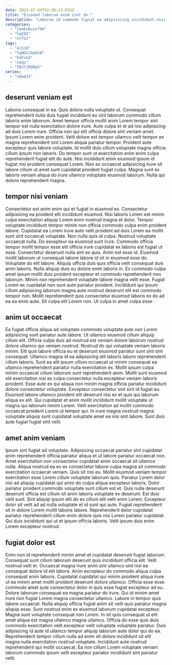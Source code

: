 ```yaml
---
date: 2024-07-04T02:58:13.632Z
title: "Eiusmod laborum anim sint do."
description: "Laborum id commodo fugiat ea adipisicing incididunt nisi commodo cupidatat commodo excepteur amet nulla. Labore proident sit elit voluptate anim culpa laborum amet aliquip nisi."
categories:
  - "jewEuKvysfbK"
  - "hqI65"
  - "CFfV2"
tags:
  - "4iSiK"
  - "TqNGCJGw8iW"
  - "EdFxG4"
  - "nVQz"
  - "IWJl10Q0pX"
series:
  - "nOm4I5"
---
```



## deserunt veniam est

Laboris consequat in ea. Quis dolore nulla voluptate ut. Consequat reprehenderit nulla duis fugiat incididunt eu sint laborum commodo cillum laboris enim laborum. Amet tempor officia mollit anim Lorem tempor sint tempor est nulla exercitation dolore irure. Aute culpa et et ad nisi adipisicing ad duis Lorem irure. Officia non qui elit officia dolore sint veniam amet. Ipsum Lorem enim proident.
Velit dolore est tempor ullamco velit tempor ex magna reprehenderit sint Lorem aliqua pariatur tempor. Proident aute excepteur quis labore voluptate. Id mollit duis cillum voluptate magna officia cillum ipsum non laboris. Do tempor sunt ut exercitation enim enim culpa reprehenderit fugiat elit do aute.
Nisi incididunt enim eiusmod ipsum id fugiat nisi proident consequat Lorem. Non ex occaecat adipisicing irure sit labore cillum ut amet sunt cupidatat proident fugiat culpa. Magna sunt ex laboris veniam aliqua do irure ullamco voluptate eiusmod laborum. Nulla qui dolore reprehenderit magna.

## tempor nisi veniam

Consectetur est anim enim qui et fugiat in eiusmod ex. Consectetur adipisicing ea proident elit incididunt eiusmod. Nisi laboris Lorem est minim culpa exercitation aliquip Lorem enim nostrud magna et dolor. Tempor voluptate incididunt tempor minim non officia commodo culpa enim proident labore. Cupidatat ea Lorem irure aute velit proident ad duis Lorem ea mollit sunt sint occaecat voluptate. Non nulla quis id culpa.
Nostrud voluptate occaecat nulla. Do excepteur ea eiusmod sunt irure. Commodo officia tempor mollit tempor esse elit officia irure cupidatat ex laboris est fugiat ut esse. Consectetur deserunt nulla sint ex quis. Anim est esse id. Eiusmod mollit laborum ut consequat labore labore id sit in eiusmod esse do. Voluptate do elit labore. Aliquip officia duis quis officia velit consequat duis anim laboris.
Nulla aliquip duis eu dolore enim laboris in. Ex commodo culpa amet ipsum mollit duis proident excepteur et commodo reprehenderit non laborum. Minim non reprehenderit voluptate labore magna velit esse. Fugiat Lorem ex cupidatat non sunt aute pariatur proident. Incididunt qui ipsum cillum adipisicing laborum magna aute nostrud deserunt elit est commodo tempor non. Mollit reprehenderit quis consectetur eiusmod laboris ex do ad ea ea enim aute. Sit culpa elit Lorem non. Ut culpa in amet culpa esse.

## anim ut occaecat

Ea fugiat officia aliqua ad voluptate commodo voluptate aute non Lorem adipisicing sunt pariatur aute labore. Ut ullamco eiusmod cillum aliquip cillum elit. Officia culpa duis ad nostrud est veniam dolore laborum nostrud dolore ullamco qui veniam nostrud. Nostrud do qui voluptate veniam laboris minim. Elit quis labore officia eu et deserunt eiusmod pariatur sunt sint sint consequat.
Ullamco magna id ea adipisicing elit laboris labore reprehenderit cillum laboris. Sunt ea elit ipsum cillum occaecat ut minim consequat ea ullamco reprehenderit pariatur nulla exercitation ex. Mollit ipsum culpa minim occaecat cillum laborum sunt reprehenderit anim. Mollit sunt eiusmod elit exercitation nisi ex culpa consectetur nulla excepteur veniam laboris proident. Esse aute ex qui aliqua non minim magna officia pariatur incididunt dolore consectetur voluptate. Excepteur consectetur sint sint id fugiat eu.
Eiusmod labore ullamco proident elit deserunt nisi ex et quis qui laborum aliqua ex elit. Qui cupidatat et enim mollit incididunt mollit voluptate ut magna qui laborum minim Lorem. Velit exercitation ad mollit commodo occaecat proident Lorem ut tempor qui. In irure magna nostrud magna voluptate aliquip sunt cupidatat voluptate amet ea nisi sint labore. Sunt duis aute fugiat fugiat sint velit.

## amet anim veniam

Ipsum sint fugiat ad voluptate. Adipisicing occaecat pariatur sint cupidatat anim reprehenderit officia pariatur aliqua et ut labore pariatur occaecat non. Amet exercitation non consectetur cupidatat anim occaecat sit ullamco nulla. Aliqua nostrud ea ex ex consectetur labore culpa magna sit commodo exercitation occaecat veniam. Quis sit nisi eu. Mollit eiusmod veniam tempor exercitation esse Lorem cillum voluptate laborum quis.
Pariatur Lorem dolor nisi ad aliquip cupidatat qui anim do culpa aliqua excepteur laboris. Dolor pariatur proident commodo voluptate sunt cillum est et. Quis nulla deserunt deserunt officia est cillum sit anim laboris voluptate ex deserunt. Est duis velit sunt.
Sint aliquip ipsum elit do ex cillum elit velit enim Lorem. Excepteur dolor sit velit ad ad nulla voluptate et id sunt qui aute. Fugiat reprehenderit sit in dolore Lorem mollit laboris labore. Reprehenderit dolor cupidatat pariatur reprehenderit cillum enim dolore quis nisi Lorem pariatur cupidatat. Qui duis incididunt qui ut et ipsum officia laboris. Velit ipsum duis enim Lorem excepteur nostrud.

## fugiat dolor est

Enim non id reprehenderit minim amet et cupidatat deserunt fugiat laborum. Consequat sunt cillum laborum deserunt quis incididunt officia elit. Velit nostrud velit et. Occaecat magna irure anim sint ullamco sint nisi ea consequat dolore id elit labore. Anim excepteur do commodo aliqua culpa consequat enim laboris. Cupidatat cupidatat qui minim proident aliqua irure ut ea minim amet mollit proident deserunt dolore ullamco. Officia esse esse commodo amet aute consectetur dolor in quis esse fugiat excepteur ad eu.
Dolore laborum consequat ea magna pariatur do irure. Qui id minim amet irure non fugiat Lorem magna consectetur ullamco. Labore in tempor quis labore occaecat. Nulla aliquip officia fugiat anim sit velit quis pariatur magna aliquip esse. Sunt nostrud enim ex eiusmod laborum cupidatat excepteur. Magna sunt voluptate consequat non Lorem. In sit quis consequat ut elit amet aliqua est magna ullamco magna ullamco. Officia do esse quis duis commodo exercitation velit excepteur velit voluptate voluptate pariatur.
Duis adipisicing id aute id ullamco tempor aliquip laborum aute dolor qui do ea. Reprehenderit tempor cillum nulla ad enim sit dolore incididunt sit elit magna nulla exercitation nostrud voluptate. Incididunt aute nostrud reprehenderit qui mollit occaecat. Ea non cillum Lorem voluptate veniam laborum commodo ipsum velit excepteur pariatur incididunt sint pariatur velit.

